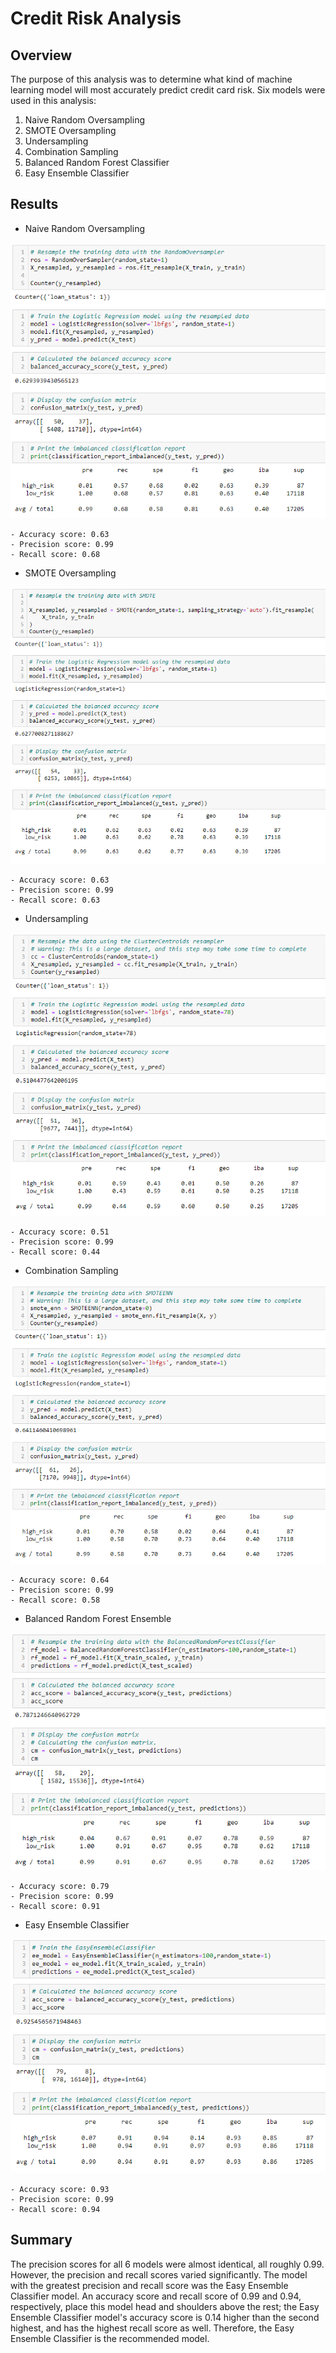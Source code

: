 # Credit Risk Analysis

## Overview

The purpose of this analysis was to determine what kind of machine learning model will most accurately predict credit card risk. Six models were used in this analysis:

1. Naive Random Oversampling
2. SMOTE Oversampling
3. Undersampling
4. Combination Sampling
5. Balanced Random Forest Classifier
6. Easy Ensemble Classifier

## Results

- Naive Random Oversampling

![image1](resources/Naive_Random_Oversampling.PNG)

    - Accuracy score: 0.63
    - Precision score: 0.99
    - Recall score: 0.68
    
- SMOTE Oversampling

![image2](resources/SMOTE_Oversampling.PNG)

    - Accuracy score: 0.63
    - Precision score: 0.99
    - Recall score: 0.63
    
- Undersampling

![image3](resources/Undersampling.PNG)

    - Accuracy score: 0.51
    - Precision score: 0.99
    - Recall score: 0.44
    
- Combination Sampling

![image4](resources/Combination_Sampling.PNG)

    - Accuracy score: 0.64
    - Precision score: 0.99
    - Recall score: 0.58
    
- Balanced Random Forest Ensemble

![image5](resources/Balanced_Random_Forest.PNG)

    - Accuracy score: 0.79
    - Precision score: 0.99
    - Recall score: 0.91
    
- Easy Ensemble Classifier

![image6](resources/Easy_Ensemble_Classifier.PNG)

    - Accuracy score: 0.93
    - Precision score: 0.99
    - Recall score: 0.94


## Summary

The precision scores for all 6 models were almost identical, all roughly 0.99. However, the precision and recall scores varied significantly. The model with the greatest precision and recall score was the Easy Ensemble Classifier model. An accuracy score and recall score of 0.99 and 0.94, respectively, place this model head and shoulders above the rest; the Easy Ensemble Classifier model's accuracy score is 0.14 higher than the second highest, and has the highest recall score as well. Therefore, the Easy Ensemble Classifier is the recommended model.
